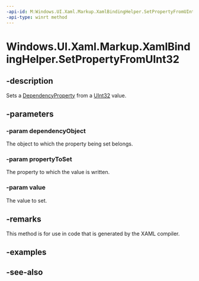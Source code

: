 ```yaml
---
-api-id: M:Windows.UI.Xaml.Markup.XamlBindingHelper.SetPropertyFromUInt32(System.Object,Windows.UI.Xaml.DependencyProperty,System.UInt32)
-api-type: winrt method
---
```


<!-- Method syntax
public void SetPropertyFromUInt32(System.Object dependencyObject, Windows.UI.Xaml.DependencyProperty propertyToSet, System.UInt32 value)
-->

# Windows.UI.Xaml.Markup.XamlBindingHelper.SetPropertyFromUInt32

## -description
Sets a [DependencyProperty](../windows.ui.xaml/dependencyproperty.md) from a [UInt32](/dotnet/api/system.uint32?view=dotnet-uwp-10.0&preserve-view=true) value.



## -parameters
### -param dependencyObject
The object to which the property being set belongs.

### -param propertyToSet
The property to which the value is written.

### -param value
The value to set.

## -remarks
This method is for use in code that is generated by the XAML compiler.

## -examples

## -see-also
